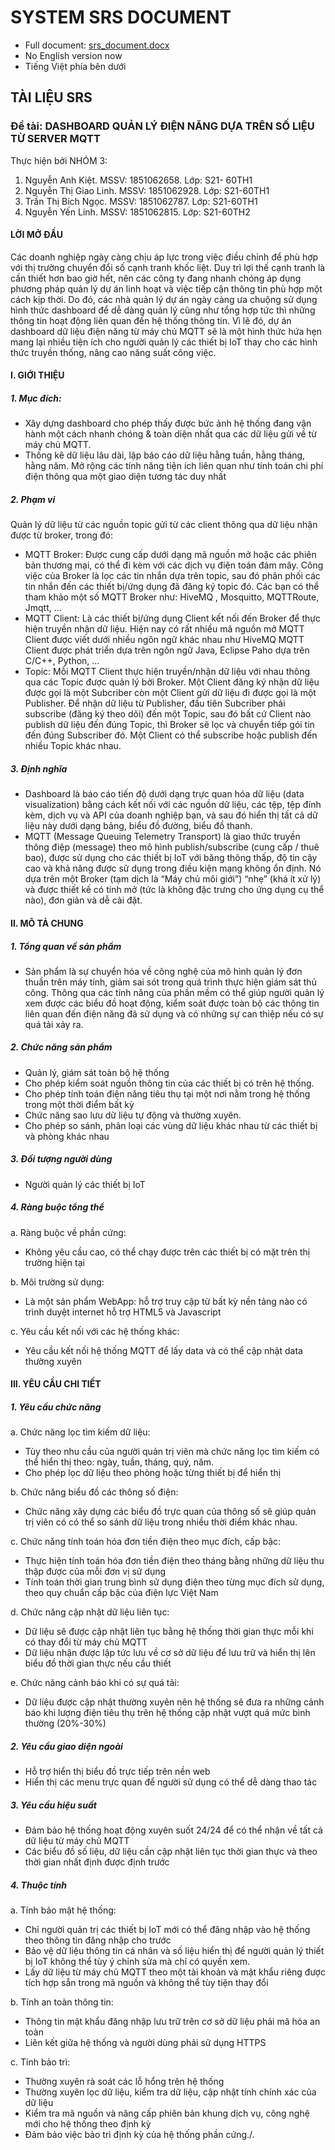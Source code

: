 # SYSTEM SRS DOCUMENT

* Full document: [srs_document.docx](/document/srs-document.docx)
* No English version now
* Tiếng Việt phía bên dưới

## TÀI LIỆU SRS

### Đề tài: DASHBOARD QUẢN LÝ ĐIỆN NĂNG DỰA TRÊN SỐ LIỆU TỪ SERVER MQTT

Thực hiện bởi NHÓM 3:

1. Nguyễn Anh Kiệt. MSSV: 1851062658. Lớp: S21- 60TH1
2. Nguyễn Thị Giao Linh. MSSV: 1851062928. Lớp: S21-60TH1
3. Trần Thị Bích Ngọc. MSSV: 1851062787. Lớp: S21-60TH1
4. Nguyễn Yến Linh. MSSV: 1851062815. Lớp: S21-60TH2

#### LỜI MỞ ĐẦU

Các doanh nghiệp ngày càng chịu áp lực trong việc điều chỉnh để phù hợp với thị trường chuyển đổi số cạnh tranh khốc liệt. Duy trì lợi thế cạnh tranh là cần thiết hơn bao giờ hết, nên các công ty đang nhanh chóng áp dụng phương pháp quản lý dự án linh hoạt và việc tiếp cận thông tin phù hợp một cách kịp thời. Do đó, các nhà quản lý dự án ngày càng ưa chuộng sử dụng hình thức dashboard để dễ dàng quản lý cũng như tổng hợp tức thì những thông tin hoạt động liên quan đến hệ thống thông tin. Vì lẽ đó, dự án dashboard dữ liệu điện năng từ máy chủ MQTT sẽ là một hình thức hứa hẹn mang lại nhiều tiện ích cho người quản lý các thiết bị IoT thay cho các hình thức truyền thống, nâng cao năng suất công việc.

#### I. GIỚI THIỆU

##### 1. Mục đích:

* Xây dựng dashboard cho phép thấy được bức ảnh hệ thống đang vận hành một cách nhanh chóng & toàn diện nhất qua các dữ liệu gửi về từ máy chủ MQTT.
* Thống kê dữ liệu lâu dài, lập báo cáo dữ liệu hằng tuần, hằng tháng, hằng năm. Mở rộng các tính năng tiện ích liên quan như tính toán chi phí điện thông qua một giao diện tương tác duy nhất

##### 2. Phạm vi

Quản lý dữ liệu từ các nguồn topic gửi từ các client thông qua dữ liệu nhận được từ broker, trong đó:

* MQTT Broker: Được cung cấp dưới dạng mã nguồn mở hoặc các phiên bản thương mại, có thể đi kèm với các dịch vụ điện toán đám mây. Công việc của Broker là lọc các tin nhắn dựa trên topic, sau đó phân phối các tin nhắn đến các thiết bị/ứng dụng đã đăng ký topic đó. Các bạn có thể tham khảo một số MQTT Broker như: HiveMQ , Mosquitto, MQTTRoute, Jmqtt, … 
* MQTT Client: Là các thiết bị/ứng dụng Client kết nối đến Broker để thực hiện truyền nhận dữ liệu. Hiện nay có rất nhiều mã nguồn mở MQTT Client được viết dưới nhiều ngôn ngữ khác nhau như HiveMQ MQTT Client được phát triển dựa trên ngôn ngữ Java, Eclipse Paho dựa trên C/C++, Python, …
* Topic: Mỗi MQTT Client thực hiện truyền/nhận dữ liệu với nhau thông qua các Topic được quản lý bởi Broker. Một Client đăng ký nhận dữ liệu được gọi là một Subcriber còn một Client gửi dữ liệu đi được gọi là một Publisher. Để nhận dữ liệu từ Publisher, đầu tiên Subcriber phải subscribe (đăng ký theo dõi) đến một Topic, sau đó bất cứ Client nào publish dữ liệu đến đúng Topic, thì Broker sẽ lọc và chuyển tiếp gói tin đến đúng Subscriber đó. Một Client có thể subscribe hoặc publish đến nhiều Topic khác nhau.

##### 3. Định nghĩa

* Dashboard là báo cáo tiến độ dưới dạng trực quan hóa dữ liệu (data visualization) bằng cách kết nối với các nguồn dữ liệu, các tệp, tệp đính kèm, dịch vụ và API của doanh nghiệp bạn, và sau đó hiển thị tất cả dữ liệu này dưới dạng bảng, biểu đồ đường, biểu đồ thanh.
* MQTT (Message Queuing Telemetry Transport) là giao thức truyền thông điệp (message) theo mô hình publish/subscribe (cung cấp / thuê bao), được sử dụng cho các thiết bị IoT với băng thông thấp, độ tin cậy cao và khả năng được sử dụng trong điều kiện mạng không ổn định. Nó dựa trên một Broker (tạm dịch là “Máy chủ môi giới”) “nhẹ” (khá ít xử lý) và được thiết kế có tính mở (tức là không đặc trưng cho ứng dụng cụ thể nào), đơn giản và dễ cài đặt.

#### II. MÔ TẢ CHUNG

##### 1. Tổng quan về sản phẩm

* Sản phẩm là sự chuyển hóa về công nghệ của mô hình quản lý đơn thuần trên máy tính, giảm sai sót trong quá trình thực hiện giám sát thủ công. Thông qua các tính năng của phần mềm có thể giúp người quản lý xem được các biểu đồ hoạt động, kiểm soát được toàn bộ các thông tin liên quan đến điện năng đã sử dụng và có những sự can thiệp nếu có sự quá tải xảy ra.

##### 2. Chức năng sản phẩm

* Quản lý, giám sát toàn bộ hệ thống
* Cho phép kiểm soát nguồn thông tin của các thiết bị có trên hệ thống.
* Cho phép tính toán điện năng tiêu thụ tại một nơi nằm trong hệ thống trong một thời điểm bất kỳ
* Chức năng sao lưu dữ liệu tự động và thường xuyên.
* Cho phép so sánh, phân loại các vùng dữ liệu khác nhau từ các thiết bị và phòng khác nhau

##### 3. Đối tượng người dùng

* Người quản lý các thiết bị IoT

##### 4. Ràng buộc tổng thể

a. Ràng buộc về phần cứng:

* Không yêu cầu cao, có thể chạy được trên các thiết bị có mặt trên thị trường hiện tại

b. Môi trường sử dụng:

* Là một sản phẩm WebApp: hỗ trợ truy cập từ bất kỳ nền tảng nào có trình duyệt internet hỗ trợ HTML5 và Javascript

c. Yêu cầu kết nối với các hệ thống khác:

* Yêu cầu kết nối hệ thống MQTT để lấy data và có thể cập nhật data thường xuyên

#### III. YÊU CẦU CHI TIẾT

##### 1. Yêu cầu chức năng

a. Chức năng lọc tìm kiếm dữ liệu:

* Tùy theo nhu cầu của người quản trị viên mà chức năng lọc tìm kiếm có thể hiển thị theo: ngày, tuần, tháng, quý, năm.
* Cho phép lọc dữ liệu theo phòng hoặc từng thiết bị để hiển thị

b. Chức năng biểu đồ các thông số điện:

* Chức năng xây dựng các biểu đồ trực quan của thông số sẽ giúp quản trị viên có có thể so sánh dữ liệu trong nhiều thời điểm khác nhau.

c. Chức năng tính toán hóa đơn tiền điện theo mục đích, cấp bậc:

* Thực hiện tính toán hóa đơn tiền điện theo tháng bằng những dữ liệu thu thập được của mỗi đơn vị sử dụng
* Tính toán thời gian trung bình sử dụng điện theo từng mục đích sử dụng, theo quy chuẩn cấp bậc của điện lực Việt Nam

d. Chức năng cập nhật dữ liệu liên tục:

* Dữ liệu sẽ được cập nhật liên tục bằng hệ thống thời gian thực mỗi khi có thay đổi từ máy chủ MQTT
* Dữ liệu nhận được lập tức lưu về cơ sở dữ liệu để lưu trữ và hiển thị lên biểu đồ thời gian thực nếu cầu thiết

e. Chức năng cảnh báo khi có sự quá tải:

* Dữ liệu được cập nhật thường xuyên nên hệ thống sẽ đưa ra những cảnh báo khi lượng điện tiêu thụ trên hệ thống cập nhật vượt quá mức bình thường (20%-30%)

##### 2. Yêu cầu giao diện ngoài

* Hỗ trợ hiển thị biểu đồ trực tiếp trên nền web
* Hiển thị các menu trực quan để người sử dụng có thể dễ dàng thao tác

##### 3. Yêu cầu hiệu suất

* Đảm bảo hệ thống hoạt động xuyên suốt 24/24 để có thể nhận về tất cả dữ liệu từ máy chủ MQTT
* Các biểu đồ số liệu, dữ liệu cần cập nhật liên tục thời gian thực và theo thời gian nhất định được định trước

##### 4. Thuộc tính

a. Tính bảo mật hệ thống:

* Chỉ người quản trị các thiết bị IoT mới có thể đăng nhập vào hệ thống theo thông tin đăng nhập cho trước
* Bảo vệ dữ liệu thông tin cá nhân và số liệu hiển thị để người quản lý thiết bị IoT không thể tùy ý chỉnh sửa mà chỉ có quyền xem.
* Lấy dữ liệu từ máy chủ MQTT theo một tài khoản và mật khẩu riêng được tích hợp sẵn trong mã nguồn và không thể tùy tiện thay đổi

b.  Tính an toàn thông tin:

* Thông tin mật khẩu đăng nhập lưu trữ trên cơ sở dữ liệu phải mã hóa an toàn
* Liên kết giữa hệ thống và người dùng phải sử dụng HTTPS

c. Tính bảo trì:

* Thường xuyên rà soát các lỗ hổng trên hệ thống
* Thường xuyên lọc dữ liệu, kiểm tra dữ liệu, cập nhật tính chính xác của dữ liệu
* Kiểm tra mã nguồn và nâng cấp phiên bản khung dịch vụ, công nghệ mới cho hệ thống theo định kỳ
* Đảm bảo việc bảo trì định kỳ của hệ thống phần cứng./.
